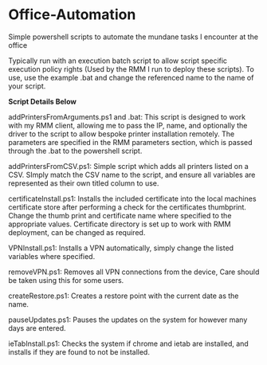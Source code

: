 # Office-Automation
Simple powershell scripts to automate the mundane tasks I encounter at the office

Typically run with an execution batch script to allow script specific execution policy rights (Used by the RMM I run to deploy these scripts).
To use, use the example .bat and change the referenced name to the name of your script.

**Script Details Below**

addPrintersFromArguments.ps1 and .bat:
This script is designed to work with my RMM client, allowing me to pass the IP, name, and optionally the driver to the script to allow bespoke printer installation remotely.
The parameters are specified in the RMM parameters section, which is passed through the .bat to the powershell script.

addPrintersFromCSV.ps1:
Simple script which adds all printers listed on a CSV. SImply match the CSV name to the script, and ensure all variables are represented as their own titled column to use.

certificateInstall.ps1:
Installs the included certificate into the local machines certificate store after performing a check for the certificates thumbprint. Change the thumb print and certificate name where specified to the appropriate values. Certificate directory is set up to work with RMM deployment, can be changed as required.

VPNInstall.ps1: 
Installs a VPN automatically, simply change the listed variables where specified.

removeVPN.ps1:
Removes all VPN connections from the device, Care should be taken using this for some users.

createRestore.ps1:
Creates a restore point with the current date as the name.

pauseUpdates.ps1:
Pauses the updates on the system for however many days are entered.

ieTabInstall.ps1:
Checks the system if chrome and ietab are installed, and installs if they are found to not be installed.
